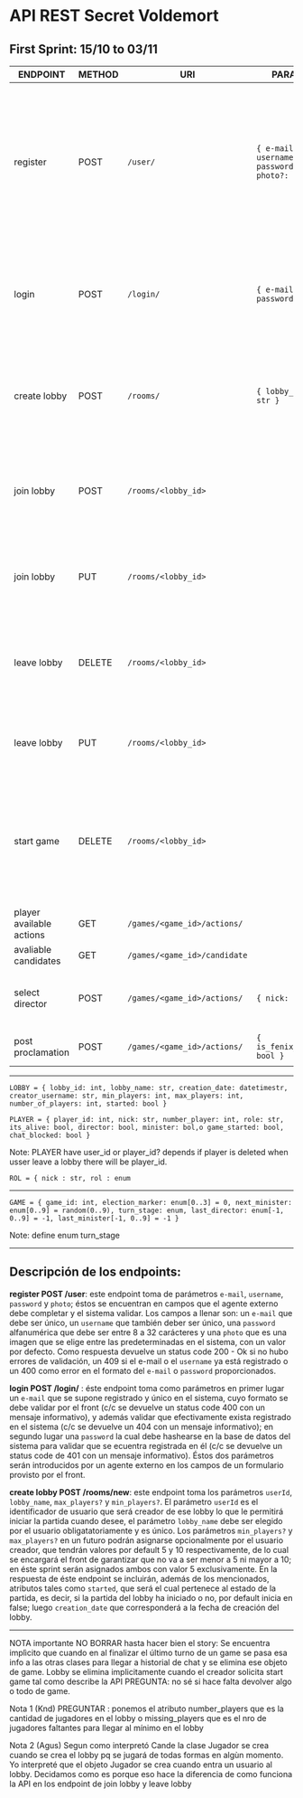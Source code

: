 # API REST Secret Voldemort

## First Sprint: 15/10 to 03/11

| ENDPOINT     | METHOD | URI         | PARAMS       | RESPONSE      | COMMENTS |
| ---------    | ------ | ----------- | ------------ | ------------- | -------- |
| register     | POST   | `/user/` | `{ e-mail: str, username: str, password: str, photo?: image }` | 200 - Ok \ 409 - Conflict if: * `e-mail` already registered * * `username` already registered * \ 400 - Bad Request if: * can't parse `e-mail` * * can't parse `password` * * can't parse `username` * | For now not include e-mail validation  |
| login        | POST | `/login/` | `{ e-mail: str, password: str }`   | 200 - Ok \ 400 - Bad request: can't parse `e-mail` \ 404 - Not found: `e-mail` doesn't exist \ 401 Unauthorized: invalid `password` | |
| create lobby | POST | `/rooms/` | `{ lobby_name: str }` | 200 - `LOBBY` | Later add in Params: `, max_players?: int, max_players?: int`. For now, min_players = max_players = 5. PRE: user is login | 
| join lobby | POST | `/rooms/<lobby_id>` | | 200 - `PLAYER` \ 409 - Conflict: `nick` already exists in this lobby \ 404 - Not found: `<lobby_id>` doesn't exist | Interpretation 1: player is created when user join in a lobby, PRE: User is login  |
| join lobby | PUT | `/rooms/<lobby_id>` | | 200 - OK \ 409 - Conflict: `nick` already exists in this lobby \ 404 - Not found: `<lobby_id>` doesn't exist | Interpretation 2: player are created when the lobby is created |
| leave lobby | DELETE | `/rooms/<lobby_id>` | | 200 - OK  | According to interpretation 1: The player that call is deleted, LOBBY's `number_of_players` is decremented in one. | 
| leave lobby | PUT | `/rooms/<lobby_id>` | | 200 - OK | According to interpretation 2: LOBBY's `number_of_players` is decremented in one. |
| start game | DELETE | `/rooms/<lobby_id>` | | 200 - Ok | PRE: Player is the creater.  LOBBY's `started` is setted to `true` , a new game is created with players that joined in the lobby, and the lobby is delete, so in rooms will not appears. |
| player available actions | GET | `/games/<game_id>/actions/` | | 200 - `[ { action_type: enum } ]` | | 
| avaliable candidates | GET | `/games/<game_id>/candidate` | | 200 - `[ { nick: str } ]` | PRE: There's a Minister Selected |
| select director | POST | `/games/<game_id>/actions/`    | `{ nick: str }` | 200 - `{ nick: str }` \ 409 - Conflict: nick submitted is not valid  |  |
| post proclamation | POST | `/games/<game_id>/actions/` | `{ is_fenix_procl: bool }` | 200 - `{ is_fenix_procl: bool }` | PRE : Minister and Director are selected |

-------------

`LOBBY = { lobby_id: int, lobby_name: str, creation_date: datetimestr, creator_username: str, min_players: int, max_players: int, number_of_players: int, started: bool }`

`PLAYER = { player_id: int, nick: str, number_player: int, role: str, its_alive: bool, director: bool, minister: bol,o game_started: bool, chat_blocked: bool }`

Note: PLAYER have user_id or player_id? depends if player is deleted when usser leave a lobby there will be player_id.

`ROL = { nick : str, rol : enum `

-------------

`GAME = { game_id: int, election_marker: enum[0..3] = 0, next_minister: enum[0..9] = random(0..9), turn_stage: enum, last_director: enum[-1, 0..9] = -1, last_minister[-1, 0..9] = -1 }` 

Note: define enum turn_stage

-------------

## Descripción de los endpoints:
 
**register POST /user**: este endpoint toma de parámetros `e-mail`, `username`, `password` y `photo`; éstos se encuentran en campos que el agente externo debe completar y el sistema validar. Los campos a llenar son: un `e-mail` que debe ser único, un `username` que también deber ser único, una `password` alfanumérica que debe ser entre 8 a 32 carácteres y una `photo` que es una imagen que se elige entre las predeterminadas en el sistema, con un valor por defecto. Como respuesta devuelve un status code 200 - Ok si no hubo errores de validación, un 409 si el e-mail o el `username` ya está registrado o un 400 como error en el formato del `e-mail` o `password` proporcionados.

**login POST /login/** : éste endpoint toma como parámetros en primer lugar un `e-mail` que se supone registrado y único en el sistema, cuyo formato se debe validar por el front (c/c se devuelve un status code 400 con un mensaje informativo), y además validar que efectivamente exista registrado en el sistema (c/c se devuelve un 404 con un mensaje informativo); en segundo lugar una `password` la cual debe hashearse en la base de datos del sistema para validar que se ecuentra registrada en él (c/c se devuelve un status code de 401 con un mensaje informativo). Éstos dos parámetros serán introducidos por un agente externo en los campos de un formulario provisto por el front.

**create lobby POST /rooms/new**: este endpoint toma los parámetros `userId`, `lobby_name`, `max_players?` y `min_players?`. El parámetro `userId` es el identificador de usuario que será creador de ese lobby lo que le permitirá iniciar la partida cuando desee, el parámetro `lobby_name` debe ser elegido por el usuario obligatatoriamente y es único. Los parámetros `min_players?` y `max_players?` en un futuro podrán asignarse opcionalmente por el usuario creador, que tendrán valores por default 5 y 10 respectivamente, de lo cual se encargará el front de garantizar que no va a ser menor a 5 ni mayor a 10; en éste sprint serán asignados ambos con valor 5 exclusivamente. En la respuesta de éste endpoint se incluirán, además de los mencionados, atributos tales como `started`, que será el cual pertenece al estado de la partida, es decir, si la partida del lobby ha iniciado o no, por default inicia en false; luego `creation_date` que corresponderá a la fecha de creación del lobby.

---

NOTA importante NO BORRAR hasta hacer bien el story: Se encuentra implìcito que cuando en al finalizar el último turno de un game se pasa esa info a las otras clases para llegar a historial de chat y se elimina ese objeto de game. Lobby se elimina implicitamente cuando el creador solicita start game tal como describe la API 
PREGUNTA: no sé si hace falta devolver algo o todo de game.

Nota 1 (Knd) PREGUNTAR : ponemos el atributo  number_players que es la cantidad de jugadores en el lobby o missing_players que es el nro de jugadores faltantes para llegar al mínimo en el lobby

Nota 2 (Agus) Segun como interpretó Cande la clase Jugador se crea cuando se crea el lobby pq se jugará de todas formas en algùn momento. Yo interpreté que el objeto Jugador se crea cuando entra un usuario al lobby. Decidamos como es porque eso hace la diferencia de como funciona la API en los endpoint de join lobby y leave lobby
